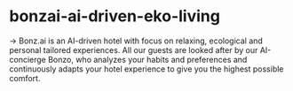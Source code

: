 # bonzai-ai-driven-eko-living
→ Bonz.ai is an AI-driven hotel with focus on relaxing, ecological and personal tailored experiences. All our guests are looked after by our AI-concierge Bonzo, who analyzes your habits and preferences and continuously adapts your hotel experience to give you the highest possible comfort.
